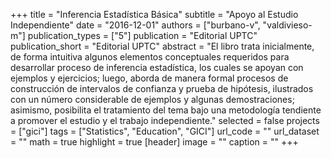 +++
title = "Inferencia Estadística Básica"
subtitle = "Apoyo al Estudio Independiente"
date = "2016-12-01"
authors = ["burbano-v", "valdivieso-m"]
publication_types = ["5"]
publication = "Editorial UPTC"
publication_short = "Editorial UPTC"
abstract = "El libro trata inicialmente, de forma intuitiva algunos elementos conceptuales requeridos para desarrollar proceso de inferencia estadística, los cuales se apoyan con ejemplos y ejercicios; luego, aborda de manera formal procesos de construcción de intervalos de confianza y prueba de hipótesis, ilustrados con un número considerable de ejemplos y algunas demostraciones; asimismo, posibilita el tratamiento del tema bajo una metodología tendiente a promover el estudio y el trabajo independiente."
selected = false
projects = ["gici"]
tags = ["Statistics", "Education", "GICI"]
url_code = ""
url_dataset = ""
math = true
highlight = true
[header]
image = ""
caption = ""
+++
